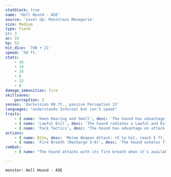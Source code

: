 ```yaml
---
statblock: true
name: 'Hell Hound - A5E'
source: 'Level Up: Monstrous Menagerie'
size: Medium
type: Fiend
cr: 3
ac: 15
hp: 52
hit_dice: '7d8 + 21'
speed: '50 ft.'
stats:
    - 16
    - 14
    - 16
    - 6
    - 12
    - 8
damage_immunities: fire
skillsaves:
    perception: 3
senses: 'darkvision 60 ft., passive Perception 15'
languages: "understands Infernal but can't speak"
traits:
    - { name: 'Keen Hearing and Smell', desc: 'The hound has advantage on Perception checks that rely on hearing and smell.' }
    - { name: 'Lawful Evil', desc: 'The hound radiates a Lawful and Evil aura.' }
    - { name: 'Pack Tactics', desc: "The hound has advantage on attack rolls against a creature if at least one of the hound's allies is within 5 feet of the creature and not incapacitated." }
actions:
    - { name: Bite, desc: 'Melee Weapon Attack: +5 to hit, reach 5 ft., one target. Hit: 8 (1d10 + 3) piercing damage plus 7 (2d6) fire damage.' }
    - { name: 'Fire Breath (Recharge 5-6)', desc: 'The hound exhales fire in a 15-foot cone. Each creature in that area makes a DC 12 Dexterity saving throw, taking 21 (6d6) fire damage on a failed save or half damage on a success.' }
combat:
    - { name: "The hound attacks with its fire breath when it's available", desc: 'It chases down enemies who try to flee.' }

---
```

```statblock
monster: Hell Hound - A5E
```
